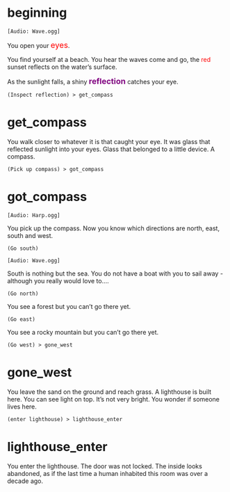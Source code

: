 # beginning
`[Audio: Wave.ogg]`

You open your <span style="color:Red; font-size:18px;">eyes</span>.

You find yourself at a beach. You hear the waves come and go, the <span style="color:red">red</span> sunset reflects on the water’s surface.

As the sunlight falls, a shiny <span style="color:purple; font-weight:bold; font-size:18px">reflection</span> catches your eye.

`(Inspect reflection) > get_compass`

# get_compass
You walk closer to whatever it is that caught your eye. It was glass that reflected sunlight into your eyes. Glass that belonged to a little device. A compass.

`(Pick up compass) > got_compass`

# got_compass
`[Audio: Harp.ogg]`

You pick up the compass. Now you know which directions are north, east, south and west.

`(Go south)`

`[Audio: Wave.ogg]`

South is nothing but the sea. You do not have a boat with you to sail away - although you really would love to….

`(Go north)`

You see a forest but you can’t go there yet.

`(Go east)`

You see a rocky mountain but you can’t go there yet.

`(Go west) > gone_west`

# gone_west
You leave the sand on the ground and reach grass. A lighthouse is built here. You can see light on top. It’s not very bright. You wonder if someone lives here.

`(enter lighthouse) > lighthouse_enter`

# lighthouse_enter
You enter the lighthouse. The door was not locked. The inside looks abandoned, as if the last time a human inhabited this room was over a decade ago.

